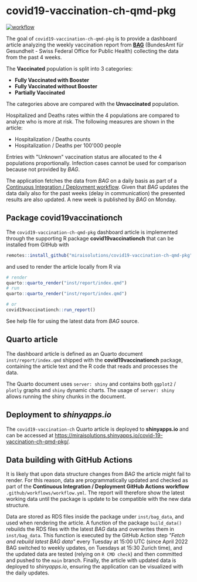 # covid19-vaccination-ch-qmd-pkg

  <!-- badges: start -->
  [![workflow](https://github.com/miraisolutions/covid19-vaccination-ch-qmd-pkg/actions/workflows/workflow.yml/badge.svg)](https://github.com/miraisolutions/covid19-vaccination-ch-qmd-pkg/actions/workflows/workflow.yml)
  <!-- badges: end -->

The goal of `covid19-vaccination-ch-qmd-pkg` is to provide a dashboard article
analyzing the weekly vaccination report from [**BAG**](https://www.bag.admin.ch/bag/en/home.html) (BundesAmt für Gesundheit - Swiss Federal Office for Public Health) collecting the data from the past 4 weeks.

The **Vaccinated** population is split into 3 categories:

- **Fully Vaccinated with Booster**
- **Fully Vaccinated without Booster**
- **Partially Vaccinated**

The categories above are compared with the **Unvaccinated** population.

Hospitalized and Deaths rates within the 4 populations are compared to analyze who is more at risk. The following measures are shown in the
article:

- Hospitalization / Deaths counts
- Hospitalization / Deaths per 100'000 people

Entries with "Unknown" vaccination status are allocated to the 4 populations proportionally. Infection cases cannot be used for comparison because not provided by *BAG*.

The application fetches the data from *BAG* on a daily basis as part of a [Continuous Integration / Deployment workflow](#data-building-with-github-actions). Given that *BAG* updates the data daily also for the past weeks (delay in communication) the presented results are also updated. A new week is published by *BAG* on Monday.

## Package covid19vaccinationch

The `covid19-vaccination-ch-qmd-pkg` dashboard article is implemented through the supporting R package **covid19vaccinationch** that can be installed from GitHub with

``` r
remotes::install_github("miraisolutions/covid19-vaccination-ch-qmd-pkg")
```

and used to render the article locally from R via

``` r
# render
quarto::quarto_render("inst/report/index.qmd")
# run
quarto::quarto_render("inst/report/index.qmd")

# or
covid19vaccinationch::run_report()

```
See help file for using the latest data from *BAG* source.

## Quarto article

The dashboard article is defined as an Quarto document `inst/report/index.qmd` shipped with the **covid19vaccinationch** package, containing the article text and the R code that reads and processes the data.

The Quarto document uses `server: shiny` and contains both `ggplot2` / `plotly` graphs and `shiny` dynamic charts. The usage of `server: shiny` allows running the shiny chunks in the document.

## Deployment to *shinyapps.io*

The `covid19-vaccination-ch` Quarto article is deployed to **shinyapps.io** and can be accessed at <https://miraisolutions.shinyapps.io/covid-19-vaccination-ch-qmd-pkg/>.

## Data building with GitHub Actions

It is likely that upon data structure changes from *BAG* the article might fail to render. For this reason, data are programmatically updated and checked as part of the **Continuous Integration / Deployment GitHub Actions workflow** `.github/workflows/workflow.yml`. The report will therefore show the latest working data until the package is update to be compatible with the new data structure.

Data are stored as RDS files inside the package under `inst/bag_data`, and used when rendering the article. A function of the package `build_data()` rebuilds the RDS files with the latest *BAG* data and overwrites them in `inst/bag_data`. This function is executed by the GitHub Action step _"Fetch and rebuild latest BAG data"_ every Tuesday at 15:00 UTC (since April 2022 BAG switched to weekly updates, on Tuesdays at 15:30 Zurich time), and the updated data are tested (relying on `R CMD check`) and then committed and pushed to the `main` branch. Finally, the article with updated data is deployed to *shinyapps.io*, ensuring the application can be visualized with the daily updates.
